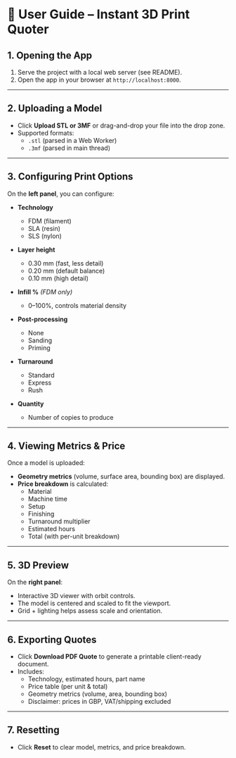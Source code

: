 # 📖 User Guide – Instant 3D Print Quoter

## 1. Opening the App
1. Serve the project with a local web server (see README).  
2. Open the app in your browser at `http://localhost:8000`.

---

## 2. Uploading a Model
- Click **Upload STL or 3MF** or drag-and-drop your file into the drop zone.  
- Supported formats:  
  - `.stl` (parsed in a Web Worker)  
  - `.3mf` (parsed in main thread)

---

## 3. Configuring Print Options
On the **left panel**, you can configure:

- **Technology**  
  - FDM (filament)  
  - SLA (resin)  
  - SLS (nylon)

- **Layer height**  
  - 0.30 mm (fast, less detail)  
  - 0.20 mm (default balance)  
  - 0.10 mm (high detail)

- **Infill %** *(FDM only)*  
  - 0–100%, controls material density  

- **Post-processing**  
  - None  
  - Sanding  
  - Priming  

- **Turnaround**  
  - Standard  
  - Express  
  - Rush  

- **Quantity**  
  - Number of copies to produce

---

## 4. Viewing Metrics & Price
Once a model is uploaded:
- **Geometry metrics** (volume, surface area, bounding box) are displayed.  
- **Price breakdown** is calculated:
  - Material  
  - Machine time  
  - Setup  
  - Finishing  
  - Turnaround multiplier  
  - Estimated hours  
  - Total (with per-unit breakdown)

---

## 5. 3D Preview
On the **right panel**:
- Interactive 3D viewer with orbit controls.  
- The model is centered and scaled to fit the viewport.  
- Grid + lighting helps assess scale and orientation.

---

## 6. Exporting Quotes
- Click **Download PDF Quote** to generate a printable client-ready document.  
- Includes:
  - Technology, estimated hours, part name  
  - Price table (per unit & total)  
  - Geometry metrics (volume, area, bounding box)  
  - Disclaimer: prices in GBP, VAT/shipping excluded  

---

## 7. Resetting
- Click **Reset** to clear model, metrics, and price breakdown.
